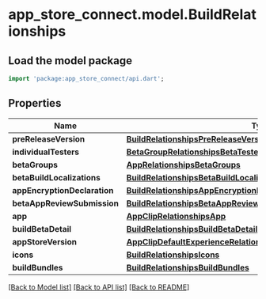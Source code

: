 # app_store_connect.model.BuildRelationships

## Load the model package
```dart
import 'package:app_store_connect/api.dart';
```

## Properties
Name | Type | Description | Notes
------------ | ------------- | ------------- | -------------
**preReleaseVersion** | [**BuildRelationshipsPreReleaseVersion**](BuildRelationshipsPreReleaseVersion.md) |  | [optional] 
**individualTesters** | [**BetaGroupRelationshipsBetaTesters**](BetaGroupRelationshipsBetaTesters.md) |  | [optional] 
**betaGroups** | [**AppRelationshipsBetaGroups**](AppRelationshipsBetaGroups.md) |  | [optional] 
**betaBuildLocalizations** | [**BuildRelationshipsBetaBuildLocalizations**](BuildRelationshipsBetaBuildLocalizations.md) |  | [optional] 
**appEncryptionDeclaration** | [**BuildRelationshipsAppEncryptionDeclaration**](BuildRelationshipsAppEncryptionDeclaration.md) |  | [optional] 
**betaAppReviewSubmission** | [**BuildRelationshipsBetaAppReviewSubmission**](BuildRelationshipsBetaAppReviewSubmission.md) |  | [optional] 
**app** | [**AppClipRelationshipsApp**](AppClipRelationshipsApp.md) |  | [optional] 
**buildBetaDetail** | [**BuildRelationshipsBuildBetaDetail**](BuildRelationshipsBuildBetaDetail.md) |  | [optional] 
**appStoreVersion** | [**AppClipDefaultExperienceRelationshipsReleaseWithAppStoreVersion**](AppClipDefaultExperienceRelationshipsReleaseWithAppStoreVersion.md) |  | [optional] 
**icons** | [**BuildRelationshipsIcons**](BuildRelationshipsIcons.md) |  | [optional] 
**buildBundles** | [**BuildRelationshipsBuildBundles**](BuildRelationshipsBuildBundles.md) |  | [optional] 

[[Back to Model list]](../README.md#documentation-for-models) [[Back to API list]](../README.md#documentation-for-api-endpoints) [[Back to README]](../README.md)


